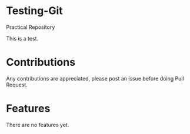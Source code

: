 # Testing-Git
Practical Repository

This is a test.

# Contributions
Any contributions are appreciated, please post an issue before doing Pull Request.

# Features
There are no features yet.